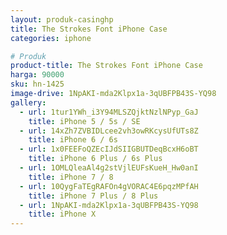 ```yaml
---
layout: produk-casinghp
title: The Strokes Font iPhone Case
categories: iphone

# Produk
product-title: The Strokes Font iPhone Case
harga: 90000
sku: hn-1425
image-drive: 1NpAKI-mda2Klpx1a-3qUBFPB43S-YQ98
gallery:
  - url: 1tur1YWh_i3Y94MLSZQjktNzlNPyp_GaJ
    title: iPhone 5 / 5s / SE
  - url: 14xZh7ZVBIDLcee2vh3owRKcysUfUTs8Z
    title: iPhone 6 / 6s
  - url: 1x0FEEFoQZEcIJdSIIGBUTDeqBcxH6oBT
    title: iPhone 6 Plus / 6s Plus
  - url: 1OMLQleaAl4g2stVjlEUFsKueH_Hw0anI
    title: iPhone 7 / 8
  - url: 10QygFaTEgRAFOn4gVORAC4E6pqzMPfAH
    title: iPhone 7 Plus / 8 Plus
  - url: 1NpAKI-mda2Klpx1a-3qUBFPB43S-YQ98
    title: iPhone X
---
```

